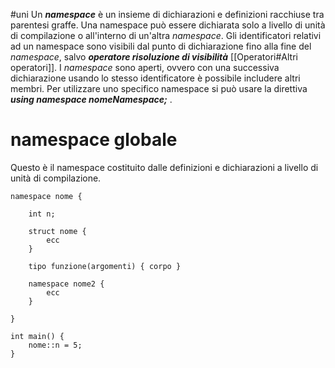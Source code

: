 #uni 
Un ___namespace___ è un insieme di dichiarazioni e definizioni racchiuse tra parentesi graffe. Una namespace può essere dichiarata solo a livello di unità di compilazione o all'interno di un'altra _namespace_.
Gli identificatori relativi ad un namespace sono visibili dal punto di dichiarazione fino alla fine del _namespace_, salvo ___operatore risoluzione di visibilità___ [[Operatori#Altri operatori]].
I _namespace_ sono aperti, ovvero con una successiva dichiarazione usando lo stesso identificatore è possibile includere altri membri.
Per utilizzare uno specifico namespace si può usare la direttiva ___using namespace nomeNamespace;___ .
# namespace globale
Questo è il namespace costituito dalle definizioni e dichiarazioni a livello di unità di compilazione.
```
namespace nome {

	int n;
	
	struct nome {
		ecc
	}
	
	tipo funzione(argomenti) { corpo }
	
	namespace nome2 {
		ecc
	}
	
}

int main() {
	nome::n = 5;
}
```
